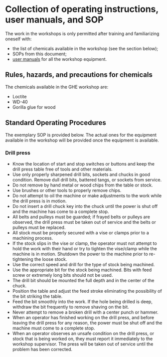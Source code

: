 # Collection of operating instructions, user manuals, and SOP
The work in the workshops is only permitted after training and familiarizing oneself with:
- the list of chemicals available in the workshop (see the section below);
- SOPs from this document;
- [user manuals](https://drive.google.com/drive/folders/1W3yf1Jw-kGBAyeiPq0gCCjTKWzRRx1iA?usp=sharing) for all the workshop equipment.

## Rules, hazards, and precautions for chemicals
The chemicals available in the GHE workshop are:
- Loctite
- WD-40
- Gorilla glue for wood

## Standard Operating Procedures

The exemplary SOP is provided below. The actual ones for the equipment available in the workshop will be provided once the equipment is available.

### Drill press
- Know the location of start and stop switches or buttons and keep the drill press table free of tools and other materials.
- Use only properly sharpened drill bits, sockets and chucks in good condition. Remove dull drill bits, battered tangs, or sockets from service.
- Do not remove by hand metal or wood chips from the table or stock.
- Use brushes or other tools to properly remove chips.
- Do not attempt to oil the machine or make adjustments to the work while the drill press is in motion.
- Do not insert a drill chuck key into the chuck until the power is shut off and the machine has come to a complete stop.
- All belts and pulleys must be guarded; if frayed belts or pulleys are observed, the drill press must be taken out of service and the belts or pulleys must be replaced.
- All stock must be properly secured with a vise or clamps prior to a machining process.
- If the stock slips in the vise or clamp, the operator must not attempt to hold the work with their hand or try to tighten the vise/clamp while the machine is in motion. Shutdown the power to the machine prior to re-tightening the loose stock.
- Use the correct speed and drill for the type of stock being machined.
- Use the appropriate bit for the stock being machined. Bits with feed screw or extremely long bits should not be used.
- The drill bit should be mounted the full depth and in the center of the chuck.
- Position the table and adjust the feed stroke eliminating the possibility of the bit striking the table.
- Feed the bit smoothly into the work. If the hole being drilled is deep, withdraw the bit frequently to remove shaving on the bit.
- Never attempt to remove a broken drill with a center punch or hammer.
- When an operator has finished working on the drill press, and before leaving the drill press for any reason, the power must be shut off and the machine must come to a complete stop.
- When an operator observes an unsafe condition on the drill press, or stock that is being worked on, they must report it immediately to the workshop supervisor. The press will be taken out of service until the problem has been corrected.